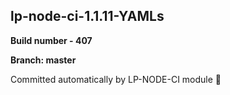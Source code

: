 ## lp-node-ci-1.1.11-YAMLs

**Build number - 407**

**Branch: master**

 Committed automatically by LP-NODE-CI module :rocket: